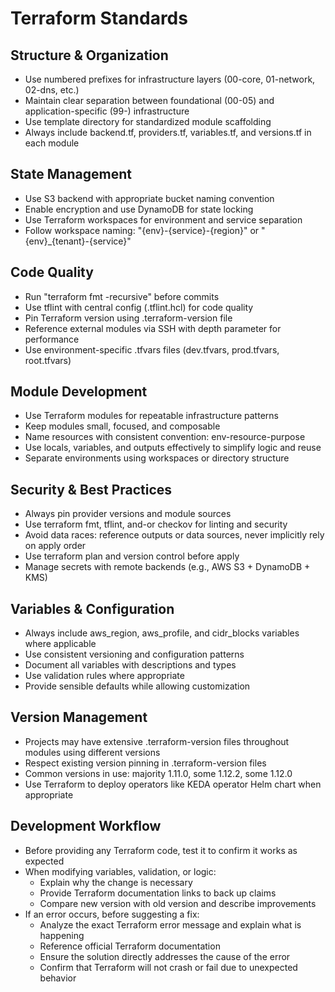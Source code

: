 # Terraform Standards

## Structure & Organization

- Use numbered prefixes for infrastructure layers (00-core, 01-network, 02-dns, etc.)
- Maintain clear separation between foundational (00-05) and application-specific (99-) infrastructure
- Use template directory for standardized module scaffolding
- Always include backend.tf, providers.tf, variables.tf, and versions.tf in each module

## State Management

- Use S3 backend with appropriate bucket naming convention
- Enable encryption and use DynamoDB for state locking
- Use Terraform workspaces for environment and service separation
- Follow workspace naming: "{env}-{service}-{region}" or "{env}_{tenant}-{service}"

## Code Quality

- Run "terraform fmt -recursive" before commits
- Use tflint with central config (.tflint.hcl) for code quality
- Pin Terraform version using .terraform-version file
- Reference external modules via SSH with depth parameter for performance
- Use environment-specific .tfvars files (dev.tfvars, prod.tfvars, root.tfvars)

## Module Development

- Use Terraform modules for repeatable infrastructure patterns
- Keep modules small, focused, and composable
- Name resources with consistent convention: env-resource-purpose
- Use locals, variables, and outputs effectively to simplify logic and reuse
- Separate environments using workspaces or directory structure

## Security & Best Practices

- Always pin provider versions and module sources
- Use terraform fmt, tflint, and-or checkov for linting and security
- Avoid data races: reference outputs or data sources, never implicitly rely on apply order
- Use terraform plan and version control before apply
- Manage secrets with remote backends (e.g., AWS S3 + DynamoDB + KMS)

## Variables & Configuration

- Always include aws_region, aws_profile, and cidr_blocks variables where applicable
- Use consistent versioning and configuration patterns
- Document all variables with descriptions and types
- Use validation rules where appropriate
- Provide sensible defaults while allowing customization

## Version Management

- Projects may have extensive .terraform-version files throughout modules using different versions
- Respect existing version pinning in .terraform-version files
- Common versions in use: majority 1.11.0, some 1.12.2, some 1.12.0
- Use Terraform to deploy operators like KEDA operator Helm chart when appropriate

## Development Workflow

- Before providing any Terraform code, test it to confirm it works as expected
- When modifying variables, validation, or logic:
  - Explain why the change is necessary
  - Provide Terraform documentation links to back up claims
  - Compare new version with old version and describe improvements
- If an error occurs, before suggesting a fix:
  - Analyze the exact Terraform error message and explain what is happening
  - Reference official Terraform documentation
  - Ensure the solution directly addresses the cause of the error
  - Confirm that Terraform will not crash or fail due to unexpected behavior
